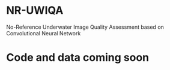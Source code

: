 # NR-UWIQA
No-Reference Underwater Image Quality Assessment based on Convolutional Neural Network
# Code and data coming soon

